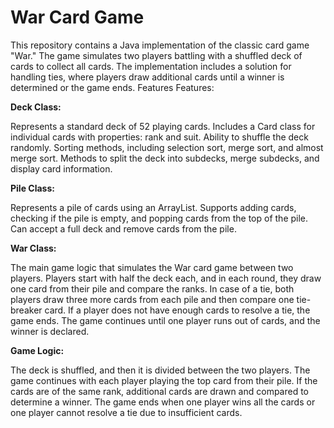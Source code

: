 # War Card Game
This repository contains a Java implementation of the classic card game "War." The game simulates two players battling with a shuffled deck of cards to collect all cards. The implementation includes a solution for handling ties, where players draw additional cards until a winner is determined or the game ends.
Features
Features:

**Deck Class:**

Represents a standard deck of 52 playing cards.
Includes a Card class for individual cards with properties: rank and suit.
Ability to shuffle the deck randomly.
Sorting methods, including selection sort, merge sort, and almost merge sort.
Methods to split the deck into subdecks, merge subdecks, and display card information.

**Pile Class:**

Represents a pile of cards using an ArrayList.
Supports adding cards, checking if the pile is empty, and popping cards from the top of the pile.
Can accept a full deck and remove cards from the pile.

**War Class:**

The main game logic that simulates the War card game between two players.
Players start with half the deck each, and in each round, they draw one card from their pile and compare the ranks.
In case of a tie, both players draw three more cards from each pile and then compare one tie-breaker card.
If a player does not have enough cards to resolve a tie, the game ends.
The game continues until one player runs out of cards, and the winner is declared.

**Game Logic:**

The deck is shuffled, and then it is divided between the two players.
The game continues with each player playing the top card from their pile.
If the cards are of the same rank, additional cards are drawn and compared to determine a winner.
The game ends when one player wins all the cards or one player cannot resolve a tie due to insufficient cards.
